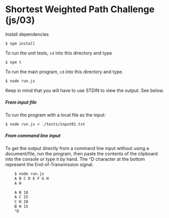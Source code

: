 # Shortest Weighted Path Challenge (js/03) #

Install dependencies

    $ npm install

To run the unit tests, `cd` into this directory and type

    $ npm t

To run the main program, `cd` into this directory and type. 
    
    $ node run.js
    
Keep in mind that you will have to use STDIN to view the output. See below.

##### From input file 
To run the program with a local file as the input:

    $ node run.js < ./tests/input01.txt

##### From command line input 
To get the output directly from a command line input without using a document/file, run the program, then paste the contents of the clipboard into the console or type it by hand. The ^D character at the bottom represent the End-of-Transmission signal.

```sh
    $ node run.js
    A B C D E F G H
    A H

    A B 10
    A C 15
    C H 20
    B H 15
    ^D
```
